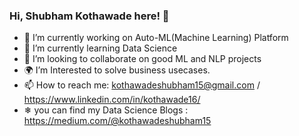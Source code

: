 ### Hi, Shubham Kothawade here! 👋

- 🔭 I’m currently working on Auto-ML(Machine Learning) Platform 
- 🌱 I’m currently learning Data Science
- 👯 I’m looking to collaborate on good ML and NLP projects
- 🌍 I’m Interested to solve business usecases.
- 📫 How to reach me: kothawadeshubham15@gmail.com / https://www.linkedin.com/in/kothawade16/
- ❄ you can find my Data Science Blogs : https://medium.com/@kothawadeshubham15

<!--
**shubhamk16/shubhamk16** is a ✨ _special_ ✨ repository because its `README.md` (this file) appears on your GitHub profile.

Here are some ideas to get you started:

- 🔭 I’m currently working on Automate Machine Learning Platform 
- 🌱 I’m currently learning Data Science
- 👯 I’m looking to collaborate on good ML and NLP projects
- 🌍 I’m Interested to solve business usecases.
- 📫 How to reach me: kothawadeshubham15@gmail.com
-->
